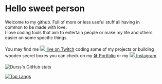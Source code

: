 # Hello sweet person
Welcome to my github. Full of more or less useful stuff all having in common to be made with love.\
I love coding tools that aim to entertain people or make my life and others easier on some specific things.\
\
You may find me [<img src="https://user-images.githubusercontent.com/721001/142777116-2af74de5-de01-41c4-b05a-395034f06233.png" height="18"> live on Twitch](https://twitch.tv/durss) coding some of my projects or building wooden secret boxes you can check on my [🛠️ Portfolio](https://durss.ninja) or my [<img src="https://user-images.githubusercontent.com/721001/142777200-1f3ee02c-a44c-4a8f-adc8-920782b0fa13.png" height="18"> Instagram](https://www.instagram.com/durss/).

![Durss's GitHub stats](https://github-readme-stats.vercel.app/api?username=durss&show_icons=true&theme=github_dark&custom_title=Durss%27%20Github%20stats)

[![Top Langs](https://github-readme-stats.vercel.app/api/top-langs/?username=durss&layout=compact&theme=github_dark&langs_count=10&hide=actionscript&v=1)](https://github.com/anuraghazra/github-readme-stats)
